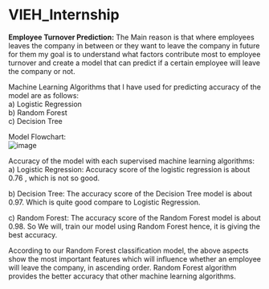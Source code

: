 # VIEH_Internship
**Employee Turnover Prediction:** The Main reason is that where employees leaves the company in between or they want to leave the company in future for them my goal is to understand what factors contribute most to employee turnover and create a model that can predict if a certain employee will leave the company or not. 

Machine Learning Algorithms that I have used for predicting accuracy of the model are as follows:<br>
a) Logistic Regression<br>
b) Random Forest<br>
c) Decision Tree<br>

Model Flowchart:<br>
![image](https://user-images.githubusercontent.com/101017996/176715389-921ea488-2964-447e-b9ea-8e83e2264f8c.png)<br>

Accuracy of the model with each supervised machine learning algorithms:<br>
a) Logistic Regression: Accuracy score of the logistic regression is about 0.76 , which is not so good.<br>

b) Decision Tree: The accuracy score of the Decision Tree model is about 0.97. Which is quite good compare to Logistic Regression.<br>

c) Random Forest: The accuracy score of the Random Forest model is about 0.98. So We will, train our model using Random Forest hence, it is giving the best accuracy.

According to our Random Forest classification model, the above aspects show the most important features which will influence whether an employee will leave the company, in ascending order. Random Forest algorithm provides the better accuracy that other machine learning algorithms.
